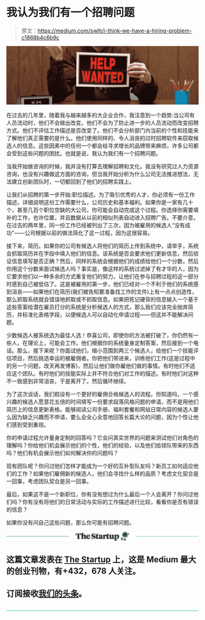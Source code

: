 # 我认为我们有一个招聘问题

> 原文：<https://medium.com/swlh/i-think-we-have-a-hiring-problem-c1868b4c6b9c>

![](img/840e29f5a9f24167bb8a2e6a99138ff8.png)

在过去的几年里，随着我与越来越多的大企业合作，我注意到一个趋势:当公司有人员流动时，他们不会做出改变。他们不会为了防止进一步的人员流动而改变招聘方式。他们不评估工作描述是否改变了。他们不会分析部门内当前的个性和技能来了解他们真正需要的是什么。他们使用同样的、令人沮丧的过时招聘软件来窃取候选人的信息。这些因素中的任何一个都会给寻求增长的品牌带来麻烦，许多公司都会受到这些问题的困扰。也就是说，我认为我们有一个招聘问题。

当我开始做咨询的时候，我并没有打算去理解招聘和文化。我没有研究过人力资源咨询，也没有兴趣做这方面的咨询，但当我开始分析为什么公司无法推进想法，无法建立创新团队时，一切都回到了他们的招聘实践上。

让我们从招聘的第一步开始:职位描述。为了吸引优秀的人才，你必须有一份工作描述，详细说明这份工作需要什么，公司历史和基本福利。如果你是一家有几十个，甚至几百个职位空缺的大公司，你可能会自动完成这个过程。你选择你需要填补的工作，也许位置，并且数据从以前的相似列表自动进入招聘广告。不要介意，在过去的两年里，同一份工作已经被列出了三次，因为被雇用的候选人“没有成功”——公司根据以前的做法简化了这一过程，因为这很容易。

接下来，简历。如果你的公司有候选人将他们的简历上传到系统中，请举手，系统会抓取简历并在字段中填入他们的信息。该系统是否会要求他们更新信息，然后验证信息填写是否正确？然后，同样的系统会根据他们的成绩给他们一个分数，然后你用这个分数来面试候选人吗？事实是，像这样的系统过滤掉了有才华的人，因为它要求他们以一种多余的方式重复他们的努力，让他们在参与招聘过程的这一部分时感到自己被低估了。这是被雇用的第一步，他们已经对一个不利于他们的系统感到沮丧——如果他们在简历(我们被告知要准备找工作的文件)上有一点点创造性，那么抓取系统就会错误地抓取或不抓取信息。如果把死记硬背的信息输入一个基于这些答案给潜在雇员打分的系统是分析候选人的方式，那么我们应该完全抛弃简历，并标准化表格字段，以便候选人可以自动化申请过程——但这并不能解决问题。

少数候选人被系统选为最佳人选！恭喜公司，即使你的方法被打破了，你仍然有一些人，在理论上，可能会工作。他们根据你的系统量身定制答案，然后接到一个电话。那么，接下来呢？你面试他们，缩小范围到两三个候选人，给他们一个技能评估项目，然后挑选幸运的被雇佣者。你把他们带进来，训练他们工作(这是过程中的另一个问题，改天再发博客)，然后让他们做你雇他们做的事情。有时他们不适应这个团队。有时他们的技能实际上并不符合他们对工作的描述。有时他们对这种不一致感到非常沮丧，于是离开了。然后循环继续。

为了这次谈话，我们假设有一个更好的雇佣合格候选人的流程。你知道吗，一个感兴趣的候选人愿意花五倍的时间填写一份要求段落风格问题的申请，而不是用他们简历上的信息更新表格。能够阅读公司手册、福利套餐和网站日常内容的候选人要么因为缺乏兴趣而不申请，要么会全心全意地回答长篇大论的问题，因为个性让他们感到受到重视。

你的申请过程允许量身定制的回答吗？它会问真实世界的问题来测试他们对角色的理解吗？你给他们机会展示他们的个性，他们的经验，以及他们给球队带来的东西吗？他们有机会展示他们如何解决你的问题吗？

现有团队呢？你问过他们怎样才能成为一个好的互补型队友吗？新员工如何适应他们的工作？如果他们雇佣新的候选人，他们会寻找什么样的品质？考虑文化契合是一回事，考虑团队契合是另一回事。

最后，如果这不是一个新职位，你有没有想过为什么最后一个人会离开？你问过他们吗？你有没有将他们的日常活动与实际的工作描述进行比较，看看你是否有错误的信息？

如果你没有问自己这些问题，那么你可能有招聘问题。

[![](img/308a8d84fb9b2fab43d66c117fcc4bb4.png)](https://medium.com/swlh)

## 这篇文章发表在 [The Startup](https://medium.com/swlh) 上，这是 Medium 最大的创业刊物，有+432，678 人关注。

## 订阅接收[我们的头条](https://growthsupply.com/the-startup-newsletter/)。

[![](img/b0164736ea17a63403e660de5dedf91a.png)](https://medium.com/swlh)